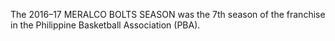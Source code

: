 The 2016–17 MERALCO BOLTS SEASON was the 7th season of the franchise in the Philippine Basketball Association (PBA).
